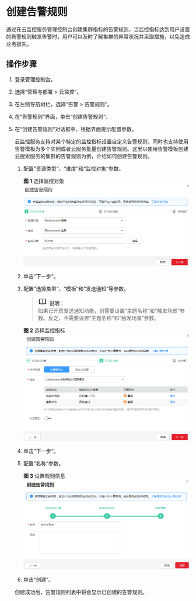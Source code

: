 # 创建告警规则<a name="css_01_0043"></a>

通过在云监控服务管理控制台创建集群指标的告警规则，当监控指标达到用户设置的告警规则触发告警时，用户可以及时了解集群的异常状况并采取措施，以免造成业务损失。

## 操作步骤<a name="section13368958185312"></a>

1.  登录管理控制台。
2.  选择“管理与部署 \> 云监控“。
3.  在左侧导航树栏，选择“告警 \> 告警规则“。
4.  在“告警规则“界面，单击“创建告警规则“。
5.  在“创建告警规则“对话框中，根据界面提示配置参数。

    云监控服务支持对某个特定的监控指标设置自定义告警规则，同时也支持使用告警模板为多个实例或者云服务批量创建告警规则。这里以使用告警模板创建云搜索服务的集群的告警规则为例，介绍如何创建告警规则。

    1.  配置“资源类型“、“维度“和“监控对象“参数。

        **图 1**  选择监控对象<a name="fig5593526132616"></a>  
        ![](figures/选择监控对象.png "选择监控对象")

    2.  单击“下一步“。
    3.  配置“选择类型“、“模板“和“发送通知“等参数。

        >![](public_sys-resources/icon-note.gif) **说明：**   
        >如果已开启发送通知功能，则需要设置“主题名称“和“触发场景“参数。反之，不需要设置“主题名称“和“触发场景“参数。  

        **图 2**  选择监控指标<a name="fig1459316267261"></a>  
        ![](figures/选择监控指标.png "选择监控指标")

    4.  单击“下一步“。
    5.  配置“名称“参数。

        **图 3**  设置规则信息<a name="fig5593182612610"></a>  
        ![](figures/设置规则信息.png "设置规则信息")

    6.  单击“创建“。

    创建成功后，告警规则列表中将会显示已创建的告警规则。


